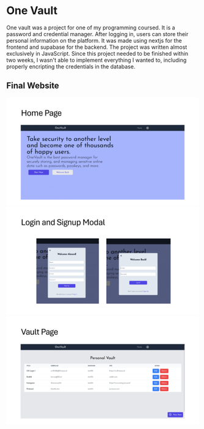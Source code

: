 # One Vault

One vault was a project for one of my programming coursed. It is a password and credential manager. After logging in, users can store their personal information on the platform. It was made using nextjs for the frontend and supabase for the backend. The project was written almost exclusively in JavaScript.
Since this project needed to be finished within two weeks, I wasn't able to implement everything I wanted to, including properly encripting the credentials in the database.

## Final Website
![Home](images/HomePage.jpg)
![Login](images/LoginSignup.jpg)
![Vault](images/Vault.jpg)

